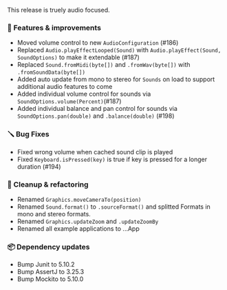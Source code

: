 This release is truely audio focused.

### 🚀 Features & improvements

- Moved volume control to new `AudioConfiguration` (#186)
- Replaced `Audio.playEffectLooped(Sound)` with `Audio.playEffect(Sound, SoundOptions)` to make it extendable (#187)
- Replaced `Sound.fromMidi(byte[])` and `.fromWav(byte[])` with `.fromSoundData(byte[])`
- Added auto update from mono to stereo for `Sounds` on load to support additional audio features to come
- Added individual volume control for sounds via `SoundOptions.volume(Percent)`(#187)
- Added individual balance and pan control for sounds via `SoundOptions.pan(double)` and `.balance(double)` (#198)

### 🪛 Bug Fixes

- Fixed wrong volume when cached sound clip is played
- Fixed `Keyboard.isPressed(key)` is true if key is pressed for a longer duration (#194)

### 🧽 Cleanup & refactoring

- Renamed `Graphics.moveCameraTo(position)`
- Renamed `Sound.format()` to `.sourceFormat()` and splitted Formats in mono and stereo formats.
- Renamed `Graphics.updateZoom` and `.updateZoomBy`
- Renamed all example applications to ...App

### 📦 Dependency updates

- Bump Junit to 5.10.2
- Bump AssertJ to 3.25.3
- Bump Mockito to 5.10.0